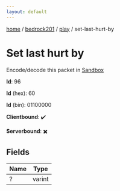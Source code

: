 ```yaml
---
layout: default
---
```


[home](/)  /  [bedrock201](/protocol/bedrock201)  /  [play](/protocol/bedrock201/play)  /  set-last-hurt-by

# Set last hurt by

Encode/decode this packet in [Sandbox](../../../sandbox/bedrock201#play.set_last_hurt_by)

**Id**: 96

**Id** (hex): 60

**Id** (bin): 01100000

**Clientbound**: ✔️

**Serverbound**: ✖️

## Fields

Name | Type
---|---
? | varint
